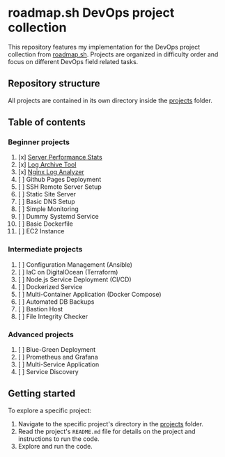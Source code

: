 # roadmap.sh DevOps project collection

This repository features my implementation for the DevOps project collection from [roadmap.sh](https://roadmap.sh/devops/projects). Projects are organized in difficulty order and focus on different DevOps field related tasks.

## Repository structure
All projects are contained in its own directory inside the [projects](projects) folder.

## Table of contents
### Beginner projects
1. [x] [Server Performance Stats](projects/server-performance-status)
2. [x] [Log Archive Tool](projects/log-archive-tool)
3. [x] [Nginx Log Analyzer](projects/nginx-log-analyzer)
4. [ ] Github Pages Deployment
5. [ ] SSH Remote Server Setup
6. [ ] Static Site Server
7. [ ] Basic DNS Setup
8. [ ] Simple Monitoring
9. [ ] Dummy Systemd Service
10. [ ] Basic Dockerfile
11. [ ] EC2 Instance

### Intermediate projects
1. [ ] Configuration Management (Ansible)
2. [ ] IaC on DigitalOcean (Terraform)
3. [ ] Node.js Service Deployment (CI/CD)
4. [ ] Dockerized Service
5. [ ] Multi-Container Application (Docker Compose)
6. [ ] Automated DB Backups
7. [ ] Bastion Host
8. [ ] File Integrity Checker

### Advanced projects
1. [ ] Blue-Green Deployment
2. [ ] Prometheus and Grafana
3. [ ] Multi-Service Application
4. [ ] Service Discovery

## Getting started
To explore a specific project:
1. Navigate to the specific project's directory in the [projects](projects) folder.
2. Read the project's `README.md` file for details on the project and instructions to run the code.
3. Explore and run the code.
